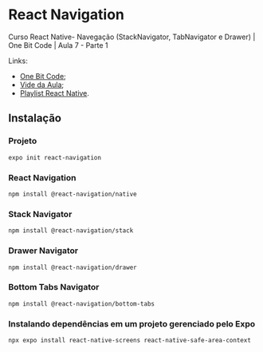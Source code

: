 # React Navigation

Curso React Native-  Navegação (StackNavigator, TabNavigator e Drawer) | One Bit Code | Aula 7 - Parte 1

Links: 

* [One Bit Code](https://www.youtube.com/@OneBitCode);
* [Vide da Aula](https://youtu.be/O49tGxZBvNw?list=PLdDT8if5attEd4sRnZBIkNihR-_tE612_);
* [Playlist React Native](https://www.youtube.com/playlist?list=PLdDT8if5attEd4sRnZBIkNihR-_tE612_).

## Instalação

### Projeto

~~~node~~~
expo init react-navigation
~~~

### React Navigation

~~~node~~~
npm install @react-navigation/native
~~~

### Stack Navigator

~~~node~~~
npm install @react-navigation/stack
~~~

### Drawer Navigator

~~~node~~~
npm install @react-navigation/drawer
~~~

### Bottom Tabs Navigator

~~~node~~~
npm install @react-navigation/bottom-tabs
~~~

### Instalando dependências em um projeto gerenciado pelo Expo

~~~node~~~
npx expo install react-native-screens react-native-safe-area-context
~~~

